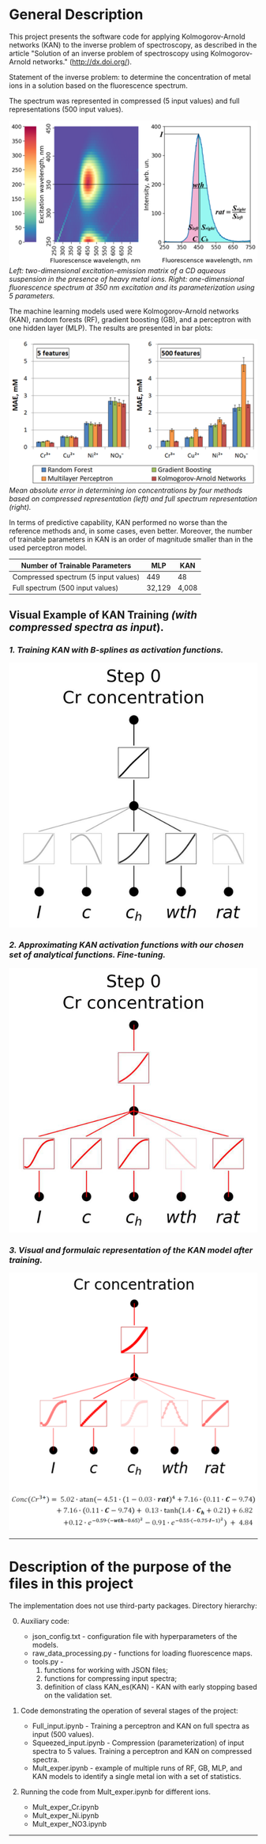 # General Description
This project presents the software code for applying Kolmogorov-Arnold networks (KAN) to the inverse problem of spectroscopy, as described in the article "Solution of an inverse problem of spectroscopy using Kolmogorov-Arnold networks." (http://dx.doi.org/).

Statement of the inverse problem: to determine the concentration of metal ions in a solution based on the fluorescence spectrum.

The spectrum was represented in compressed (5 input values) and full representations (500 input values).

![](/pictures/pic1.png)
*Left: two-dimensional excitation-emission matrix of a CD aqueous suspension in the presence of heavy metal ions. 
Right: one-dimensional fluorescence spectrum at 350 nm excitation and its parameterization using 5 parameters.*

The machine learning models used were Kolmogorov-Arnold networks (KAN), random forests (RF), gradient boosting (GB), and a perceptron with one hidden layer (MLP). The results are presented in bar plots:

![](/pictures/pic2.png)
*Mean absolute error in determining ion concentrations by four methods based on compressed representation (left) and full spectrum representation (right).*

In terms of predictive capability, KAN performed no worse than the reference methods and, in some cases, even better. Moreover, the number of trainable parameters in KAN is an order of magnitude smaller than in the used perceptron model.

| Number of Trainable Parameters | MLP | KAN |
|--------------------------------|-----|-----|
| Compressed spectrum (5 input values) | 449 | 48 |
| Full spectrum (500 input values) | 32,129 | 4,008 |

## Visual Example of KAN Training *(with compressed spectra as input*).

### *1. Training KAN with B-splines as activation functions.*
![](/pictures/gif1.gif)

### *2. Approximating KAN activation functions with our chosen set of analytical functions. Fine-tuning.*
![](/pictures/gif2.gif)

### *3. Visual and formulaic representation of the KAN model after training.*
![](/pictures/pic3.png)
![](/pictures/pic4.png)

---
# Description of the purpose of the files in this project
The implementation does not use third-party packages. 
Directory hierarchy: 

0) Auxiliary code:
    * json_config.txt - configuration file with hyperparameters of the models.
    * raw_data_processing.py - functions for loading fluorescence maps.
    * tools.py - 
        1. functions for working with JSON files; 
        2. functions for compressing input spectra;
        3. definition of class KAN_es(KAN) - KAN with early stopping based on the validation set.

1) Code demonstrating the operation of several stages of the project:
    * Full_input.ipynb - Training a perceptron and KAN on full spectra as input (500 values).
    * Squeezed_input.ipynb - Compression (parameterization) of input spectra to 5 values. Training a perceptron and KAN on compressed spectra.
    * Mult_exper.ipynb - example of multiple runs of RF, GB, MLP, and KAN models to identify a single metal ion with a set of statistics.

2) Running the code from Mult_exper.ipynb for different ions.
    * Mult_exper_Cr.ipynb
    * Mult_exper_Ni.ipynb
    * Mult_exper_NO3.ipynb
---